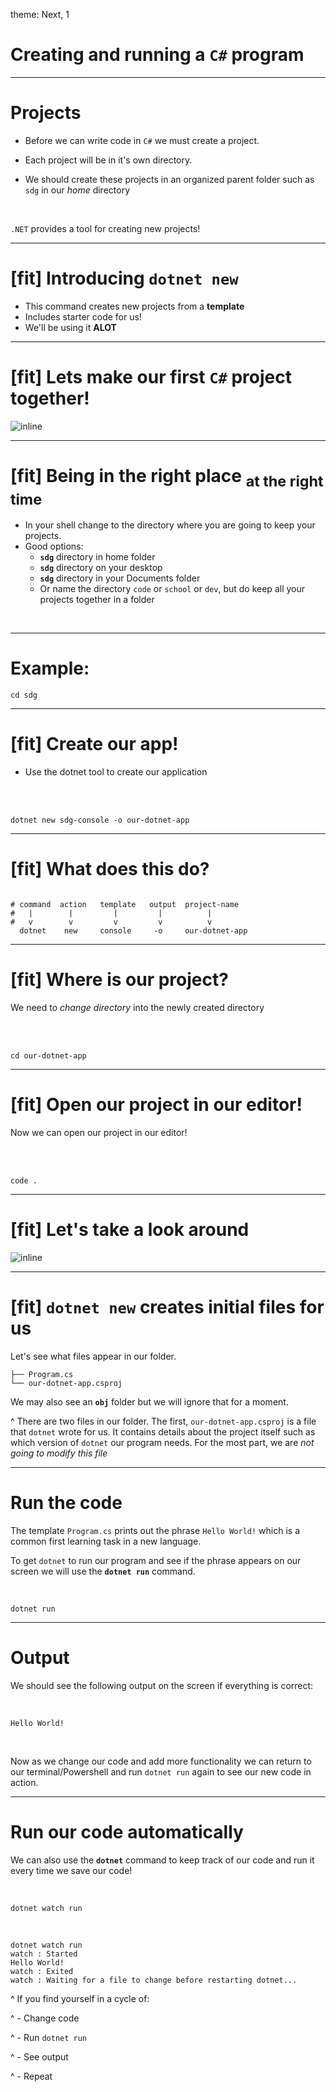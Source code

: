 theme: Next, 1

# Creating and running a `C#` program

---

# Projects

- Before we can write code in `C#` we must create a project.

- Each project will be in it's own directory.

- We should create these projects in an organized parent folder such as `sdg` in our _home_ directory

<br />

`.NET` provides a tool for creating new projects!

---

# [fit] Introducing `dotnet new`

- This command creates new projects from a **template**
- Includes starter code for us!
- We'll be using it **ALOT**

---

# [fit] Lets make our first `C#` project together!

![inline](./assets/lets-do-this.gif)

---

# [fit] Being in the right place <sub>at the right time</sub>

- In your shell change to the directory where you are going to keep your projects.
- Good options:
  - **`sdg`** directory in home folder
  - **`sdg`** directory on your desktop
  - **`sdg`** directory in your Documents folder
  - Or name the directory `code` or `school` or `dev`, but do keep all your projects together in a folder

<br />

---

# Example:

```shell
cd sdg
```

---

# [fit] Create our app!

- Use the dotnet tool to create our application

<br />
<br />

```shell
dotnet new sdg-console -o our-dotnet-app
```

---

# [fit] What does this do?

```shell

# command  action   template   output  project-name
#   |        |         |         |          |
#   v        v         v         v          v
  dotnet    new     console     -o     our-dotnet-app
```

---

# [fit] Where is our project?

We need to _change directory_ into the newly created directory

<br />
<br />

```shell
cd our-dotnet-app
```

---

# [fit] Open our project in our editor!

Now we can open our project in our editor!

<br />
<br />

```shell
code .
```

---

# [fit] Let's take a look around

![inline](./assets/activities.gif)

---

# [fit] `dotnet new` creates initial files for us

Let's see what files appear in our folder.

```
├── Program.cs
└── our-dotnet-app.csproj
```

We may also see an **`obj`** folder but we will ignore that for a moment.

^ There are two files in our folder. The first, `our-dotnet-app.csproj` is a
file that `dotnet` wrote for us. It contains details about the project itself
such as which version of `dotnet` our program needs. For the most part, we are
_not going to modify this file_

---

# Run the code

The template `Program.cs` prints out the phrase `Hello World!` which is a common first learning task in a new language.

To get `dotnet` to run our program and see if the phrase appears on our screen we will use the **`dotnet run`** command.

<br />

```shell
dotnet run
```

---

# Output

We should see the following output on the screen if everything is correct:

<br />

```
Hello World!
```

<br />

Now as we change our code and add more functionality we can return to our terminal/Powershell and run `dotnet run` again to see our new code in action.

---

# Run our code automatically

We can also use the **`dotnet`** command to keep track of our code and run it every time we save our code!

<br />

```
dotnet watch run
```

<br />

```
dotnet watch run
watch : Started
Hello World!
watch : Exited
watch : Waiting for a file to change before restarting dotnet...
```

^ If you find yourself in a cycle of:

^ - Change code

^ - Run `dotnet run`

^ - See output

^ - Repeat
